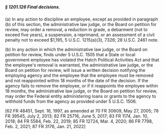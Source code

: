##### § 1201.126 Final decisions. #####

(a) In any action to discipline an employee, except as provided in paragraph (b) of this section, the administrative law judge, or the Board on petition for review, may order a removal, a reduction in grade, a debarment (not to exceed five years), a suspension, a reprimand, or an assessment of a civil penalty not to exceed $1,195, 5 U.S.C. 1215(a)(3), 7326; 28 U.S.C. 2461 note.

(b) In any action in which the administrative law judge, or the Board on petition for review, finds under 5 U.S.C. 1505 that a State or local government employee has violated the Hatch Political Activities Act and that the employee's removal is warranted, the administrative law judge, or the Board on petition for review, will issue a written decision notifying the employing agency and the employee that the employee must be removed and not reappointed within 18 months of the date of the decision. If the agency fails to remove the employee, or if it reappoints the employee within 18 months, the administrative law judge, or the Board on petition for review, may order the Federal entity administering loans or grants to the agency to withhold funds from the agency as provided under 5 U.S.C. 1506.

[62 FR 48451, Sept. 16, 1997, as amended at 70 FR 30609, May 27, 2005; 78 FR 39545, July 2, 2013; 82 FR 25716, June 5, 2017; 83 FR 1174, Jan. 10, 2018; 84 FR 5584, Feb. 22, 2019; 85 FR 12724, Mar. 4, 2020; 86 FR 7798, Feb. 2, 2021; 87 FR 3176, Jan. 21, 2022]
